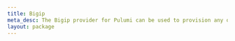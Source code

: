 ```yaml
---
title: Bigip
meta_desc: The Bigip provider for Pulumi can be used to provision any of the cloud resources available in Bigip.
layout: package
---
```

